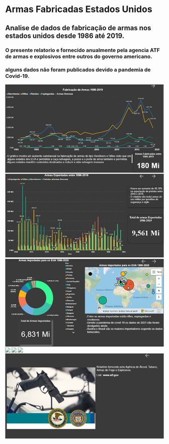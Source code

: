 # Armas Fabricadas Estados Unidos 

## Analise de dados de fabricação de armas nos estados unidos desde 1986 até 2019.
### O presente relatorio e fornecido anualmente pela agencia ATF de armas e explosivos entre outros do governo americano.
### alguns dados não foram publicados devido a pandemia de Covid-19.

![](https://github.com/tiagojti/Analise_de_Dados/blob/main/Armas-Fabricadas-EUA/Imagens/Fabrica%C3%A7%C3%A3o%20de%20armas.jpg)
![](https://github.com/tiagojti/Analise_de_Dados/blob/main/Armas-Fabricadas-EUA/Imagens/Armas%20Exportadas.jpg)
![](https://github.com/tiagojti/Analise_de_Dados/blob/main/Armas-Fabricadas-EUA/Imagens/Armas%20Importadas.jpg)
![](https://github.com/tiagojti/Analise_de_Dados/blob/main/Armas-Fabricadas-EUA/Imagens/Anima%C3%A7%C3%A3o%20armas%20fabricadas.gif)
![](https://github.com/tiagojti/Analise_de_Dados/blob/main/Armas-Fabricadas-EUA/Imagens/Licen%C3%A7as.jpg)
![](https://github.com/tiagojti/Analise_de_Dados/blob/main/Armas-Fabricadas-EUA/Imagens/Anima%C3%A7%C3%A3o%20armas%20fabricadas1.gif)
![](https://github.com/tiagojti/Analise_de_Dados/blob/main/Armas-Fabricadas-EUA/Imagens/Final.jpg)
